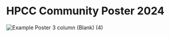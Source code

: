 # HPCC Community Poster 2024


![Example Poster 3 column (Blank) (4)](https://github.com/user-attachments/assets/8b7653e7-47a1-4410-9bd6-0fea0d11e915)
